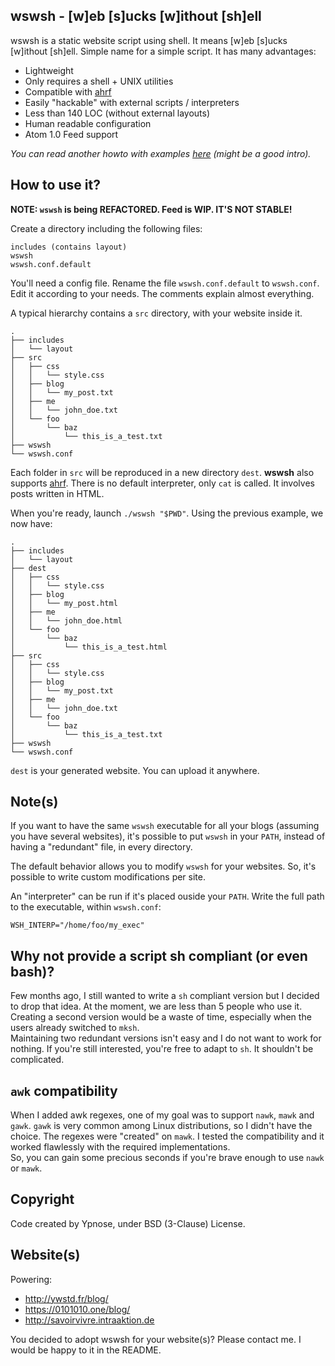 wswsh - [w]eb [s]ucks [w]ithout [sh]ell
---------------------------------------

wswsh is a static website script using shell. It means [w]eb [s]ucks
[w]ithout [sh]ell. Simple name for a simple script.
It has many advantages:

  * Lightweight
  * Only requires a shell + UNIX utilities
  * Compatible with [ahrf](https://github.com/Ypnose/ahrf)
  * Easily "hackable" with external scripts / interpreters
  * Less than 140 LOC (without external layouts)
  * Human readable configuration
  * Atom 1.0 Feed support

*You can read another howto with examples [here](http://ywstd.fr/blog/2013/blogging-shell.html) (might be a good intro).*

How to use it?
--------------

**NOTE: `wswsh` is being REFACTORED. Feed is WIP. IT'S NOT STABLE!**

Create a directory including the following files:

	includes (contains layout)
	wswsh
	wswsh.conf.default

You'll need a config file. Rename the file `wswsh.conf.default` to
`wswsh.conf`. Edit it according to your needs. The comments explain
almost everything.  

A typical hierarchy contains a `src` directory, with your website inside
it.

	.
	├── includes
	│   └── layout
	├── src
	│   ├── css
	│   │   └── style.css
	│   ├── blog
	│   │   └── my_post.txt
	│   ├── me
	│   │   └── john_doe.txt
	│   └── foo
	│       └── baz
	│           └── this_is_a_test.txt
	├── wswsh
	└── wswsh.conf

Each folder in `src` will be reproduced in a new directory `dest`.
**wswsh** also supports [ahrf](https://github.com/Ypnose/ahrf).
There is no default interpreter, only `cat` is called. It involves posts
written in HTML.

When you're ready, launch `./wswsh "$PWD"`. Using the previous example,
we now have:

	.
	├── includes
	│   └── layout
	├── dest
	│   ├── css
	│   │   └── style.css
	│   ├── blog
	│   │   └── my_post.html
	│   ├── me
	│   │   └── john_doe.html
	│   └── foo
	│       └── baz
	│           └── this_is_a_test.html
	├── src
	│   ├── css
	│   │   └── style.css
	│   ├── blog
	│   │   └── my_post.txt
	│   ├── me
	│   │   └── john_doe.txt
	│   └── foo
	│       └── baz
	│           └── this_is_a_test.txt
	├── wswsh
	└── wswsh.conf

`dest` is your generated website. You can upload it anywhere.

Note(s)
-------

If you want to have the same `wswsh` executable for all your blogs
(assuming you have several websites), it's possible to put `wswsh` in
your `PATH`, instead of having a "redundant" file, in every directory.

The default behavior allows you to modify `wswsh` for your websites. So,
it's possible to write custom modifications per site.

An "interpreter" can be run if it's placed ouside your `PATH`. Write the
full path to the executable, within `wswsh.conf`:

	WSH_INTERP="/home/foo/my_exec"

Why not provide a script sh compliant (or even bash)?
-----------------------------------------------------

Few months ago, I still wanted to write a `sh` compliant version but I
decided to drop that idea. At the moment, we are less than 5 people who
use it. Creating a second version would be a waste of time, especially
when the users already switched to `mksh`.  
Maintaining two redundant versions isn't easy and I do not want to work
for nothing. If you're still interested, you're free to adapt to `sh`.
It shouldn't be complicated.

`awk` compatibility
-------------------

When I added awk regexes, one of my goal was to support `nawk`, `mawk`
and `gawk`. `gawk` is very common among Linux distributions, so I didn't
have the choice. The regexes were "created" on `mawk`. I tested the
compatibility and it worked flawlessly with the required implementations.  
So, you can gain some precious seconds if you're brave enough to use
`nawk` or `mawk`.

Copyright
---------

Code created by Ypnose, under BSD (3-Clause) License.

Website(s)
----------

Powering:
  * http://ywstd.fr/blog/
  * https://0101010.one/blog/
  * http://savoirvivre.intraaktion.de

You decided to adopt wswsh for your website(s)? Please contact me. I
would be happy to it in the README.
